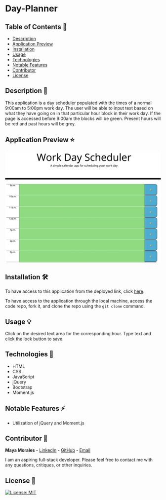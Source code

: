 # Day-Planner

## Table of Contents 📖

* [ Description ](#description-📝)
* [ Application Preview ](#application-preview-⭐)
* [ Installation ](#installation-🛠️)
* [ Usage ](#usage-💡)
* [ Technologies ](#technologies-🔧)
* [ Notable Features ](#notable-features-⚡️)
* [ Contributor ](#contributor-🙌)
* [ License ](#license-🔑)

## Description 📝

This application is a day scheduler populated with the times of a normal 9:00am to 5:00pm work day. The user will be able to input text based on what they have going on in that particular hour block in their work day. If the page is accessed before 9:00am the blocks will be green. Present hours will be red and past hours will be grey. 

## Application Preview ⭐

![alt text](./assets/images/dayplanner-ss.png)

## Installation 🛠️

To have access to this application from the deployed link, click [here](https://mayaimorales.github.io/day-planner/).

To have access to the application through the local machine, access the code repo, fork it, and clone the repo using the `git clone` command.

## Usage 💡

Click on the desired text area for the corresponding hour. Type text and click the lock button to save.

## Technologies 🔧

* HTML
* CSS
* JavaScript
* jQuery
* Bootstrap
* Moment.js

## Notable Features ⚡️

* Utilization of jQuery and Moment.js 

## Contributor 🙌

**Maya Morales** - [LinkedIn](https://www.linkedin.com/in/maya-morales-1191351bb/) - [GitHub](https://github.com/mayaimorales) - [Email](mayainomorales@gmail.com)

I am an aspiring full-stack developer. Please feel free to contact me with any questions, critiques, or other inquiries.

## License 🔑

[![License: MIT](https://img.shields.io/badge/License-MIT-yellow.svg)](https://opensource.org/licenses/MIT)
